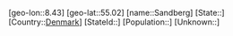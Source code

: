 ﻿---
location: [55.02,8.43]
type: City
tags:
- geo/City


SpocWebEntityId: 33924
isDeleted: false
confidential: public

---
[geo-lon::8.43]
[geo-lat::55.02]
[name::Sandberg]
[State::]
[Country::[Denmark](geo/Continent/Europe/Denmark.md)]
[StateId::]
[Population::]
[Unknown::]

